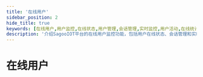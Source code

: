 ```yaml
---
title: '在线用户'
sidebar_position: 2
hide_title: true
keywords: [在线用户,用户监控,在线状态,用户管理,会话管理,实时监控,用户活动,在线统计,用户行为,访问控制]
description: '介绍SagooIOT平台的在线用户监控功能，包括用户在线状态、会话管理和实时活动监控等内容。'
---
```

# 在线用户
